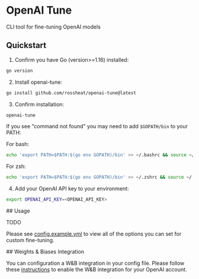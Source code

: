 # OpenAI Tune

CLI tool for fine-tuning OpenAI models

## Quickstart

1. Confirm you have Go (version>=1.16) installed:
```bash
go version
```

2. Install openai-tune:
```bash
go install github.com/rossheat/openai-tune@latest
```

3. Confirm installation: 
```bash
openai-tune
```

If you see "command not found" you may need to add `$GOPATH/bin` to your PATH: 

For bash:
```bash
echo 'export PATH=$PATH:$(go env GOPATH)/bin' >> ~/.bashrc && source ~/.bashrc
```

For zsh: 
```bash
echo 'export PATH=$PATH:$(go env GOPATH)/bin' >> ~/.zshrc && source ~/.zshrc
```

4. Add your OpenAI API key to your environment:
```bash
export OPENAI_API_KEY=<OPENAI_API_KEY>
```

## Usage

TODO 

Please see [config.example.yml](config.example.yml) to view all of the options you can set for custom fine-tuning.

## Weights & Biases Integration

You can configuration a W&B integration in your config file. Please follow these [instructions](https://platform.openai.com/docs/guides/fine-tuning#weights-and-biases-integration) to enable the W&B integration for your OpenAI account.